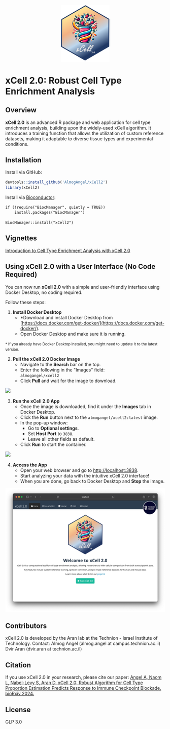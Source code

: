 <div align="center">
  <img src="man/figures/xcell2logo.png" width="30%">
</div>

# xCell 2.0: Robust Cell Type Enrichment Analysis

## Overview
**xCell 2.0** is an advanced R package and web application for cell type enrichment analysis, building upon the widely-used xCell algorithm. It introduces a training function that allows the utilization of custom reference datasets, making it adaptable to diverse tissue types and experimental conditions.

## Installation
Install via GitHub:

```R
devtools::install_github('AlmogAngel/xCell2')
library(xCell2)
```

Install via [Bioconductor](https://bioconductor.org/packages/release/bioc/html/xCell2.html):
```
if (!require("BiocManager", quietly = TRUE))
    install.packages("BiocManager")

BiocManager::install("xCell2")
```

## Vignettes

[Introduction to Cell Type Enrichment Analysis with xCell 2.0](https://aran-lab.com/xcell2-vignette)

## Using xCell 2.0 with a User Interface (No Code Required)
You can now run **xCell 2.0** with a simple and user-friendly interface using Docker Desktop, no coding required. 

Follow these steps:
  
  1. **Install Docker Desktop**
     - *Download and install Docker Desktop from [https://docs.docker.com/get-docker/](https://docs.docker.com/get-docker/).
     - Open Docker Desktop and make sure it is running.
    
  <small>\* If you already have Docker Desktop installed, you might need to update it to the latest version.</small>
  
  2. **Pull the xCell 2.0 Docker Image**
     - Navigate to the **Search** bar on the top.
     - Enter the following in the "Images" field:  
       `almogangel/xcell2`
     - Click **Pull** and wait for the image to download.  

![](https://github.com/AlmogAngel/xCell2/blob/master/man/figures/docker_tutorial_1.gif)

  3. **Run the xCell 2.0 App**
     - Once the image is downloaded, find it under the **Images** tab in Docker Desktop.
     - Click the **Run** button next to the `almogangel/xcell2:latest` image.
     - In the pop-up window:
       - Go to **Optional settings**.
       - Set **Host Port** to `3838`.
       - Leave all other fields as default.
     - Click **Run** to start the container.  

![](https://github.com/AlmogAngel/xCell2/blob/master/man/figures/docker_tutorial_2.gif)
  
  4. **Access the App**
     - Open your web browser and go to [http://localhost:3838](http://localhost:3838).
     - Start analyzing your data with the intuitive xCell 2.0 interface!
     - When you are done, go back to Docker Desktop and **Stop** the image.
    
  <img src="man/figures/xcell2_shiny.png">

## Contributors

xCell 2.0 is developed by the Aran lab at the Technion - Israel Institute of Technology. Contact: Almog Angel (almog.angel at campus.technion.ac.il) Dvir Aran (dvir.aran at technion.ac.il)

## Citation

If you use xCell 2.0 in your research, please cite our paper:
[Angel A, Naom L, Nabel-Levy S, Aran D. xCell 2.0: Robust Algorithm for Cell Type Proportion Estimation Predicts Response to Immune Checkpoint Blockade. bioRxiv 2024.](https://doi.org/10.1101/2024.09.06.611424)

## License

GLP 3.0
